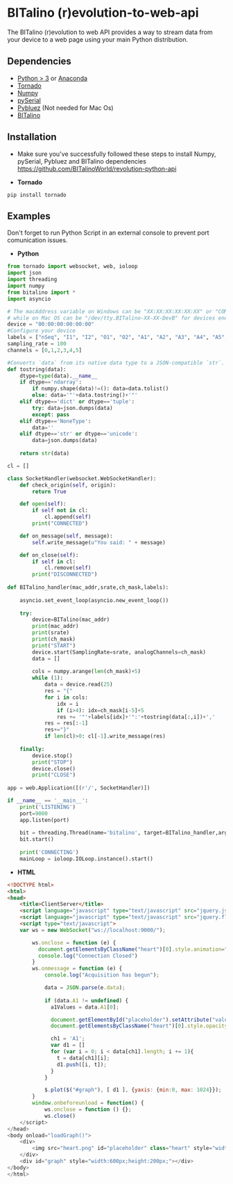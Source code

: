 # BITalino (r)evolution-to-web-api
The BITalino (r)evolution to web API provides a way to stream data from your device to a web page using your main Python distribution.

## Dependencies
* [Python > 3](https://www.python.org/downloads/) or [Anaconda](https://www.anaconda.com/distribution/)
* [Tornado](https://www.tornadoweb.org/en/stable/)
* [Numpy](https://pypi.org/project/numpy/)
* [pySerial](https://pypi.org/project/pyserial/)
* [Pybluez](https://pypi.org/project/PyBluez/) (Not needed for Mac Os)
* [BITalino](http://bitalino.com/pyAPI/)

## Installation
* Make sure you've successfully followed these steps to install Numpy, pySerial, Pybluez and BITalino dependencies https://github.com/BITalinoWorld/revolution-python-api

* **Tornado**
```
pip install tornado
```

## Examples
Don't forget to run Python Script in an external console to prevent port comunication issues.
* **Python**
```python
from tornado import websocket, web, ioloop
import json
import threading
import numpy
from bitalino import *
import asyncio

# The macAddress variable on Windows can be "XX:XX:XX:XX:XX:XX" or "COMX"
# while on Mac OS can be "/dev/tty.BITalino-XX-XX-DevB" for devices ending with the last 4 digits of the MAC address or "/dev/tty.BITalino-DevB" for the remaining
device = "00:00:00:00:00:00"
#Configure your device
labels = ["nSeq", "I1", "I2", "O1", "O2", "A1", "A2", "A3", "A4", "A5", "A6"]
sampling_rate = 100
channels = [0,1,2,3,4,5]

#Converts `data` from its native data type to a JSON-compatible `str`.
def tostring(data):
    dtype=type(data).__name__
    if dtype=='ndarray':
        if numpy.shape(data)!=(): data=data.tolist()
        else: data='"'+data.tostring()+'"'
    elif dtype=='dict' or dtype=='tuple':
        try: data=json.dumps(data)
        except: pass
    elif dtype=='NoneType':
        data=''
    elif dtype=='str' or dtype=='unicode':
        data=json.dumps(data)
    
    return str(data)

cl = []

class SocketHandler(websocket.WebSocketHandler):
    def check_origin(self, origin):
        return True

    def open(self):
        if self not in cl:
            cl.append(self)
        print("CONNECTED")

    def on_message(self, message):
        self.write_message(u"You said: " + message)

    def on_close(self):
        if self in cl:
            cl.remove(self)
        print("DISCONNECTED")
        
def BITalino_handler(mac_addr,srate,ch_mask,labels):
    
    asyncio.set_event_loop(asyncio.new_event_loop())
    
    try:
        device=BITalino(mac_addr)
        print(mac_addr)
        print(srate)
        print(ch_mask)
        print("START")
        device.start(SamplingRate=srate, analogChannels=ch_mask)
        data = []
        
        cols = numpy.arange(len(ch_mask)+5)
        while (1):
            data = device.read(25)
            res = "{"
            for i in cols:
                idx = i
                if (i>4): idx=ch_mask[i-5]+5
                res += '"'+labels[idx]+'":'+tostring(data[:,i])+','
            res = res[:-1]
            res+="}"
            if len(cl)>0: cl[-1].write_message(res)
        
    finally:
        device.stop()
        print("STOP")
        device.close()
        print("CLOSE")
        
app = web.Application([(r'/', SocketHandler)])        

if __name__ == '__main__':                   
    print('LISTENING')
    port=9000
    app.listen(port)
    
    bit = threading.Thread(name='bitalino', target=BITalino_handler,args=(device,sampling_rate,channels,labels))
    bit.start()
    
    print('CONNECTING')
    mainLoop = ioloop.IOLoop.instance().start()
```

* **HTML**
```html
<!DOCTYPE html>
<html>
<head>
	<title>ClientServer</title>
	<script language="javascript" type="text/javascript" src="jquery.js"></script>
  	<script language="javascript" type="text/javascript" src="jquery.flot.js"></script>
	<script type="text/javascript">
	var ws = new WebSocket("ws://localhost:9000/"); 

        ws.onclose = function (e) {
          document.getElementsByClassName("heart")[0].style.animation=""
          console.log("Connection Closed")
        }
        ws.onmessage = function (e) {
            console.log("Acquisition has begun");

            data = JSON.parse(e.data);
            
            if (data.A1 != undefined) {
              a1Values = data.A1[0];

              document.getElementById("placeholder").setAttribute("value", a1Values);
              document.getElementsByClassName("heart")[0].style.opacity = (a1Values/1024) + "";

              ch1 = 'A1';
              var d1 = []
              for (var i = 0; i < data[ch1].length; i += 1){
                t = data[ch1][i];
                d1.push([i, t]);
              } 
            }

        	$.plot($("#graph"), [ d1 ], {yaxis: {min:0, max: 1024}});
        }
        window.onbeforeunload = function() {
            ws.onclose = function () {};
            ws.close()
	</script>
</head>
<body onload="loadGraph()">
    <div>
        <img src="heart.png" id="placeholder" class="heart" style="width: 20em; margin-left: 9em;"> 
    </div>
    <div id="graph" style="width:600px;height:200px;"></div>
</body>
</html>
```
